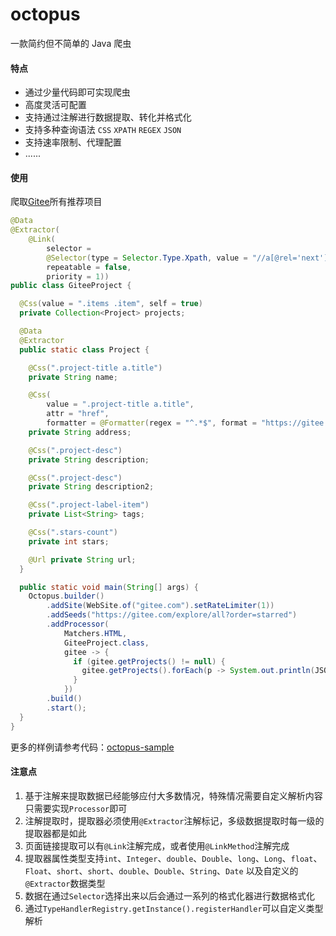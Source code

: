 # octopus

一款简约但不简单的 Java 爬虫

#### 特点

* 通过少量代码即可实现爬虫
* 高度灵活可配置
* 支持通过注解进行数据提取、转化并格式化
* 支持多种查询语法 `CSS` `XPATH` `REGEX` `JSON`
* 支持速率限制、代理配置
* ......

#### 使用

爬取[Gitee](https://gitee.com/explore/all?order=starred)所有推荐项目

```java
@Data
@Extractor(
    @Link(
        selector =
        @Selector(type = Selector.Type.Xpath, value = "//a[@rel='next'][position()=2]/@href"),
        repeatable = false,
        priority = 1))
public class GiteeProject {

  @Css(value = ".items .item", self = true)
  private Collection<Project> projects;

  @Data
  @Extractor
  public static class Project {

    @Css(".project-title a.title")
    private String name;

    @Css(
        value = ".project-title a.title",
        attr = "href",
        formatter = @Formatter(regex = "^.*$", format = "https://gitee.com%s"))
    private String address;

    @Css(".project-desc")
    private String description;

    @Css(".project-desc")
    private String description2;

    @Css(".project-label-item")
    private List<String> tags;

    @Css(".stars-count")
    private int stars;

    @Url private String url;
  }

  public static void main(String[] args) {
    Octopus.builder()
        .addSite(WebSite.of("gitee.com").setRateLimiter(1))
        .addSeeds("https://gitee.com/explore/all?order=starred")
        .addProcessor(
            Matchers.HTML,
            GiteeProject.class,
            gitee -> {
              if (gitee.getProjects() != null) {
                gitee.getProjects().forEach(p -> System.out.println(JSONUtil.toJsonStr(p)));
              }
            })
        .build()
        .start();
  }
}
```

更多的样例请参考代码：[octopus-sample](https://gitee.com/yangshoulai/octopus/tree/master/octopus-sample)



#### 注意点

1. 基于注解来提取数据已经能够应付大多数情况，特殊情况需要自定义解析内容只需要实现`Processor`即可
2. 注解提取时，提取器必须使用`@Extractor`注解标记，多级数据提取时每一级的提取器都是如此
3. 页面链接提取可以有`@Link`注解完成，或者使用`@LinkMethod`注解完成
4. 提取器属性类型支持`int`、`Integer`、`double`、`Double`、`long`、`Long`、`float`、`Float`、`short`、`short`、`double`、`Double`、`String`、`Date` 以及自定义的`@Extractor`数据类型
5. 数据在通过`Selector`选择出来以后会通过一系列的格式化器进行数据格式化
6. 通过`TypeHandlerRegistry.getInstance().registerHandler`可以自定义类型解析
